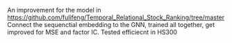 An improvement for the model in https://github.com/fulifeng/Temporal_Relational_Stock_Ranking/tree/master
Connect the sequenctial embedding to the GNN, trained all together, get improved for MSE and factor IC. Tested efficiecnt in HS300

